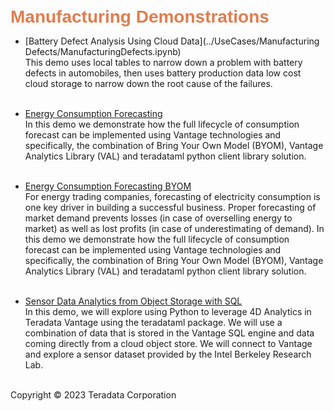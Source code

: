 <b style = 'font-size:28px;font-family:Arial;color:#E37C4D'>Manufacturing Demonstrations</b>
 
* [Battery Defect Analysis Using Cloud Data](../UseCases/Manufacturing Defects/ManufacturingDefects.ipynb)
<br>This demo uses local tables to narrow down a problem with battery defects in automobiles, then uses battery production data low cost cloud storage to narrow down the root cause of the failures.<br><br>
 
* [Energy Consumption Forecasting](../Consumption_Forecasting_BYOM/Consumption_Forecasting_BYOM.ipynb)
<br>In this demo we demonstrate how the full lifecycle of consumption forecast can be implemented using Vantage technologies and specifically, the combination of Bring Your Own Model (BYOM), Vantage Analytics Library (VAL) and teradataml python client library solution.<br><br>
 
* [Energy Consumption Forecasting BYOM](../UseCases/Consumption_Forecasting_BYOM/Energy_Consumption_Forecasting_BYOM.ipynb)
<br>For energy trading companies, forecasting of electricity consumption is one key driver in building a successful business. Proper forecasting of market demand prevents losses (in case of overselling energy to market) as well as lost profits (in case of underestimating of demand). In this demo we demonstrate how the full lifecycle of consumption forecast can be implemented using Vantage technologies and specifically, the combination of Bring Your Own Model (BYOM), Vantage Analytics Library (VAL) and teradataml python client library solution.<br><br>
 
* [Sensor Data Analytics from Object Storage with SQL](../UseCases/IndoorSensor/IndoorSensor.ipynb)
<br>In this demo, we will explore using Python to leverage 4D Analytics in Teradata Vantage using the teradataml package. We will use a combination of data that is stored in the Vantage SQL engine and data coming directly from a cloud object store. We will connect to Vantage and explore a sensor dataset provided by the Intel Berkeley Research Lab.<br><br>
 

Copyright © 2023 Teradata Corporation
